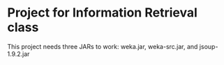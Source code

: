 # Project for Information Retrieval class

This project needs three JARs to work: weka.jar, weka-src.jar, and jsoup-1.9.2.jar
